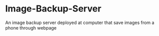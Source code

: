 # Image-Backup-Server
An image backup server deployed at computer that save images from a phone through webpage
